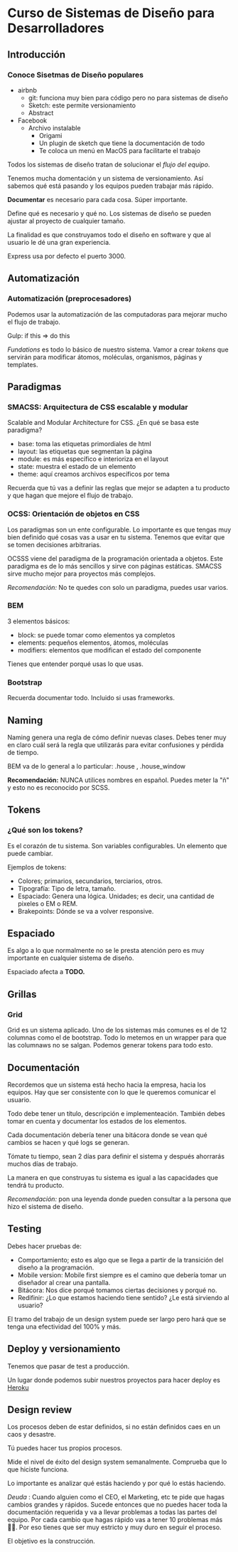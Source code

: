 # Curso de Sistemas de Diseño para Desarrolladores

## Introducción

### Conoce Sisetmas de Diseño populares

- airbnb
  - git: funciona muy bien para código pero no para sistemas de diseño
  - Sketch: este permite versionamiento
  - Abstract
- Facebook
  - Archivo instalable
    - Origami
    - Un plugin de sketch que tiene la documentación de todo
    - Te coloca un menú en MacOS para facilitarte el trabajo

Todos los sistemas de diseño tratan de solucionar el *flujo del equipo*.

Tenemos mucha domentación y un sistema de versionamiento. Así sabemos qué está pasando y los equipos pueden trabajar más rápido.

**Documentar** es necesario para cada cosa. Súper importante.

Define qué es necesario y qué no. Los sistemas de diseño se pueden ajustar al proyecto de cualquier tamaño.

La finalidad es que construyamos todo el diseño en software y que al usuario le dé una gran experiencia.

Express usa por defecto el puerto 3000.

## Automatización

### Automatización (preprocesadores)

Podemos usar la automatización de las computadoras para mejorar mucho el flujo de trabajo.

Gulp: if this => do this

*Fundations* es todo lo básico de nuestro sistema. Vamor a crear *tokens* que servirán para modificar átomos, moléculas, organismos, páginas y templates.

## Paradigmas

### SMACSS: Arquitectura de CSS escalable y modular

Scalable and Modular Architecture for CSS. ¿En qué se basa este paradigma?

- base: toma las etiquetas primordiales de html
- layout: las etiquetas que segmentan la página
- module: es más específico e interioriza en el layout
- state: muestra el estado de un elemento
- theme: aquí creamos archivos específicos por tema

Recuerda que tú vas a definir las reglas que mejor se adapten a tu producto y que hagan que mejore el flujo de trabajo.

### OCSS: Orientación de objetos en CSS

Los paradigmas son un ente configurable. Lo importante es que tengas muy bien definido qué cosas vas a usar en tu sistema. Tenemos que evitar que se tomen decisiones arbitrarias.

OCSSS viene del paradigma de la programación orientada a objetos. Este paradigma es de lo más sencillos y sirve con páginas estáticas. SMACSS sirve mucho mejor para proyectos más complejos.

*Recomendación:* No te quedes con solo un paradigma, puedes usar varios.

### BEM

3 elementos básicos:

- block: se puede tomar como elementos ya completos
- elements: pequeños elementos, átomos, moléculas
- modifiers: elementos que modifican el estado del componente

Tienes que entender porqué usas lo que usas.

### Bootstrap

Recuerda documentar todo. Incluido si usas frameworks.

## Naming

Naming genera una regla de cómo definir nuevas clases. Debes tener muy en claro cuál será la regla que utilizarás para evitar confusiones y pérdida de tiempo.

BEM va de lo general a lo particular: .house , .house_window

**Recomendación:** NUNCA utilices nombres en español. Puedes meter la "ñ" y esto no es reconocido por SCSS.

## Tokens

### ¿Qué son los tokens?

Es el corazón de tu sistema. Son variables configurables. Un elemento que puede cambiar.

Ejemplos de tokens:

- Colores; primarios, secundarios, terciarios, otros.
- Tipografía: Tipo de letra, tamaño.
- Espaciado: Genera una lógica. Unidades; es decir, una cantidad de pixeles o EM o REM.
- Brakepoints: Dónde se va a volver responsive.

## Espaciado

Es algo a lo que normalmente no se le presta atención pero es muy importante en cualquier sistema de diseño.

Espaciado afecta a **TODO.**

## Grillas

### Grid

Grid es un sistema aplicado. Uno de los sistemas más comunes es el de 12 columnas como el de bootstrap. Todo lo metemos en un wrapper para que las columnaws no se salgan. Podemos generar tokens para todo esto.

## Documentación

Recordemos que un sistema está hecho hacia la empresa, hacia los equipos. Hay que ser consistente con lo que le queremos comunicar el usuario.

Todo debe tener un título, descripción e implementeación. También debes tomar en cuenta y documentar los estados de los elementos.

Cada documentación debería tener una bitácora donde se vean qué cambios se hacen y qué logs se generan.

Tómate tu tiempo, sean 2 días para definir el sistema y después ahorrarás muchos días de trabajo.

La manera en que construyas tu sistema es igual a las capacidades que tendrá tu producto.

*Recomendación:* pon una leyenda donde pueden consultar a la persona que hizo el sistema de diseño.

## Testing

Debes hacer pruebas de:

- Comportamiento; esto es algo que se llega a partir de la transición del diseño a la programación.
- Mobile version: Mobile first siempre es el camino que debería tomar un diseñador al crear una pantalla.
- Bitácora: Nos dice porqué tomamos ciertas decisiones y porqué no.
- Redifinir: ¿Lo que estamos haciendo tiene sentido? ¿Le está sirviendo al usuario?

El tramo del trabajo de un design system puede ser largo pero hará que se tenga una efectividad del 100% y más.

## Deploy y versionamiento

Tenemos que pasar de test a producción.

Un lugar donde podemos subir nuestros proyectos para hacer deploy es [Heroku](https://heroku.com)

## Design review

Los procesos deben de estar definidos, si no están definidos caes en un caos y desastre.

Tú puedes hacer tus propios procesos.

Mide el nivel de éxito del design system semanalmente. Comprueba que lo que hiciste funciona.

Lo importante es analizar qué estás haciendo y por qué lo estás haciendo.

*Deuda* : Cuando alguien como el CEO, el Marketing, etc te pide que hagas cambios grandes y rápidos. Sucede entonces que no puedes hacer toda la documentación requerida y va a llevar problemas a todas las partes del equipo. Por cada cambio que hagas rápido vas a tener 10 problemas más 👎🏻. Por eso tienes que ser muy estricto y muy duro en seguir el proceso.

El objetivo es la construcción.
